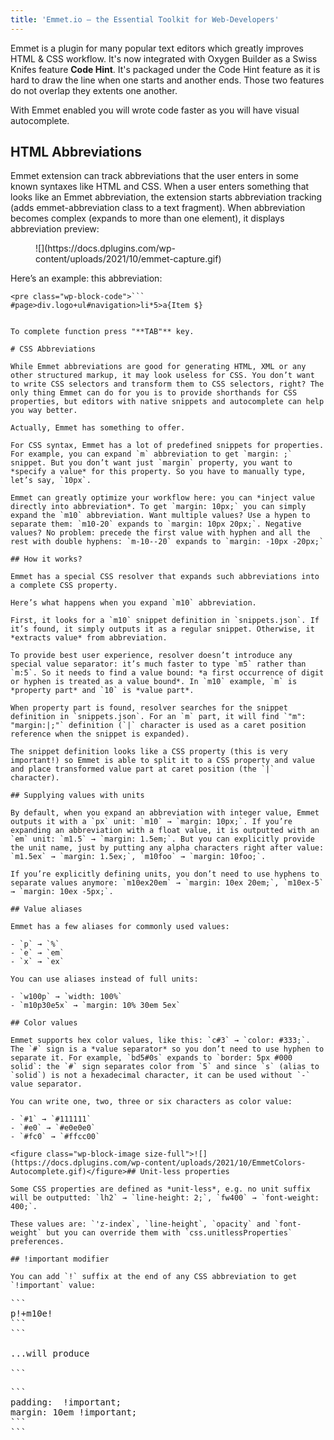 ```yaml
---
title: 'Emmet.io — the Essential Toolkit for Web-Developers'
---
```


Emmet is a plugin for many popular text editors which greatly improves HTML &amp; CSS workflow. It's now integrated with Oxygen Builder as a Swiss Knifes feature **Code Hint**. It's packaged under the Code Hint feature as it is hard to draw the line when one starts and another ends. Those two features do not overlap they extents one another.

With Emmet enabled you will wrote code faster as you will have visual autocomplete.

## HTML Abbreviations

Emmet extension can track abbreviations that the user enters in some known syntaxes like HTML and CSS. When a user enters something that looks like an Emmet abbreviation, the extension starts abbreviation tracking (adds emmet-abbreviation class to a text fragment). When abbreviation becomes complex (expands to more than one element), it displays abbreviation preview:

<figure class="wp-block-image size-full">![](https://docs.dplugins.com/wp-content/uploads/2021/10/emmet-capture.gif)</figure>Here’s an example: this abbreviation:

```
<pre class="wp-block-code">```
#page>div.logo+ul#navigation>li*5>a{Item $}
```
```

To complete function press "**TAB"** key.

# CSS Abbreviations

While Emmet abbreviations are good for generating HTML, XML or any other structured markup, it may look useless for CSS. You don’t want to write CSS selectors and transform them to CSS selectors, right? The only thing Emmet can do for you is to provide shorthands for CSS properties, but editors with native snippets and autocomplete can help you way better.

Actually, Emmet has something to offer.

For CSS syntax, Emmet has a lot of predefined snippets for properties. For example, you can expand `m` abbreviation to get `margin: ;` snippet. But you don’t want just `margin` property, you want to *specify a value* for this property. So you have to manually type, let’s say, `10px`.

Emmet can greatly optimize your workflow here: you can *inject value directly into abbreviation*. To get `margin: 10px;` you can simply expand the `m10` abbreviation. Want multiple values? Use a hypen to separate them: `m10-20` expands to `margin: 10px 20px;`. Negative values? No problem: precede the first value with hyphen and all the rest with double hyphens: `m-10--20` expands to `margin: -10px -20px;`

## How it works?

Emmet has a special CSS resolver that expands such abbreviations into a complete CSS property.

Here’s what happens when you expand `m10` abbreviation.

First, it looks for a `m10` snippet definition in `snippets.json`. If it’s found, it simply outputs it as a regular snippet. Otherwise, it *extracts value* from abbreviation.

To provide best user experience, resolver doesn’t introduce any special value separator: it’s much faster to type `m5` rather than `m:5`. So it needs to find a value bound: *a first occurrence of digit or hyphen is treated as a value bound*. In `m10` example, `m` is *property part* and `10` is *value part*.

When property part is found, resolver searches for the snippet definition in `snippets.json`. For an `m` part, it will find `"m": "margin:|;"` definition (`|` character is used as a caret position reference when the snippet is expanded).

The snippet definition looks like a CSS property (this is very important!) so Emmet is able to split it to a CSS property and value and place transformed value part at caret position (the `|` character).

## Supplying values with units

By default, when you expand an abbreviation with integer value, Emmet outputs it with a `px` unit: `m10` → `margin: 10px;`. If you’re expanding an abbreviation with a float value, it is outputted with an `em` unit: `m1.5` → `margin: 1.5em;`. But you can explicitly provide the unit name, just by putting any alpha characters right after value: `m1.5ex` → `margin: 1.5ex;`, `m10foo` → `margin: 10foo;`.

If you’re explicitly defining units, you don’t need to use hyphens to separate values anymore: `m10ex20em` → `margin: 10ex 20em;`, `m10ex-5` → `margin: 10ex -5px;`.

## Value aliases

Emmet has a few aliases for commonly used values:

- `p` → `%`
- `e` → `em`
- `x` → `ex`

You can use aliases instead of full units:

- `w100p` → `width: 100%`
- `m10p30e5x` → `margin: 10% 30em 5ex`

## Color values

Emmet supports hex color values, like this: `c#3` → `color: #333;`. The `#` sign is a *value separator* so you don’t need to use hyphen to separate it. For example, `bd5#0s` expands to `border: 5px #000 solid`: the `#` sign separates color from `5` and since `s` (alias to `solid`) is not a hexadecimal character, it can be used without `-` value separator.

You can write one, two, three or six characters as color value:

- `#1` → `#111111`
- `#e0` → `#e0e0e0`
- `#fc0` → `#ffcc00`

<figure class="wp-block-image size-full">![](https://docs.dplugins.com/wp-content/uploads/2021/10/EmmetColors-Autocomplete.gif)</figure>## Unit-less properties

Some CSS properties are defined as *unit-less*, e.g. no unit suffix will be outputted: `lh2` → `line-height: 2;`, `fw400` → `font-weight: 400;`.

These values are: `'z-index`, `line-height`, `opacity` and `font-weight` but you can override them with `css.unitlessProperties` preferences.

## !important modifier

You can add `!` suffix at the end of any CSS abbreviation to get `!important` value:

```
<pre class="wp-block-code">```
p!+m10e!
```
```

...will produce

```
<pre class="wp-block-code">```
padding:  !important;
margin: 10em !important;
```
```